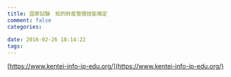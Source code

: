 ```yaml
---
title: 国家試験　知的財産管理技能検定
comment: false
categories:
   
date: 2016-02-26 18:14:22
tags:
---
```


[https://www.kentei-info-ip-edu.org/](https://www.kentei-info-ip-edu.org/)